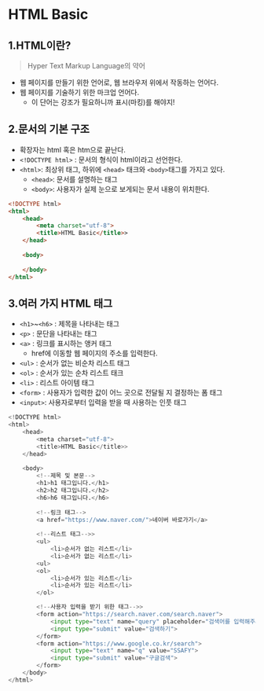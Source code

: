# HTML Basic

## 1.HTML이란?

> Hyper Text Markup Language의 약어

* 웹 페이지를 만들기 위한 언어로, 웹 브라우저 위에서 작동하는 언어다.
* 웹 페이지를 기술하기 위한 마크업 언어다.
  * 이 단어는 강조가 필요하니까 표시(마킹)를 해야지!



## 2.문서의 기본 구조

* 확장자는 html 혹은 htm으로 끝난다.
* `<!DOCTYPE html>` : 문서의 형식이 html이라고 선언한다.
* `<html>`: 최상위 태그, 하위에 `<head>` 태크와  `<body>`태그를 가지고 있다.
  * `<head>`: 문서를 설명하는 태그
  * `<body>`: 사용자가 실제 눈으로 보게되는 문서 내용이 위치한다.



```html
<!DOCTYPE html>
<html>
    <head>
        <meta charset="utf-8">
        <title>HTML Basic</title>>
    </head>
    
    <body>
         
    </body>
</html>
```



## 3.여러 가지 HTML 태그

* `<h1>`~`<h6>` : 제목을 나타내는 태그
* `<p>` : 문단을 나타내는 태그
* `<a>` : 링크를 표시하는 앵커 태그
  * href에 이동할 웹 페이지의 주소를 입력한다.
* `<ul>` : 순서가 없는 비순차 리스트 태그
* `<ol>` : 순서가 있는 순차 리스트 태크
* `<li>` : 리스트 아이템 태그
* `<form>` : 사용자가 입력한 값이 어느 곳으로 전달될 지 결정하는 폼 태그
* `<input>`: 사용자로부터 입력을 받을 때 사용하는 인풋 태그

```python
<!DOCTYPE html>
<html>
    <head>
        <meta charset="utf-8">
        <title>HTML Basic</title>>
    </head>
    
    <body>
        <!--제목 및 본문-->
        <h1>h1 태그입니다.</h1>
        <h2>h2 태그입니다.</h2> 
        <h6>h6 태그입니다.</h6> 
   
        <!--링크 태그-->
        <a href="https://www.naver.com/">네이버 바로가기</a>
        
        <!--리스트 태그-->>
        <ul>
            <li>순서가 없는 리스트</li>
            <li>순서가 없는 리스트</li>
        <ul>
        <ol>    
            <li>순서가 있는 리스트</li>
            <li>순서가 있는 리스트</li>
        </ol>

        <!--사용자 입력을 받기 위한 태그-->>
        <form action="https://search.naver.com/search.naver">
            <input type="text" name="query" placeholder="검색어를 입력해주세요.">
            <input type="submit" value="검색하기">
        </form>
        <form action="https://www.google.co.kr/search">
            <input type="text" name="q" value="SSAFY">
            <input type="submit" value="구글검색">
        </form>
    </body>
</html>
```

